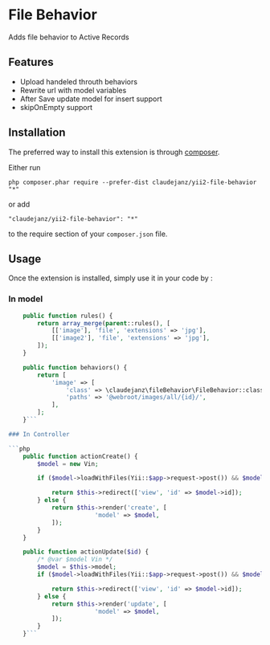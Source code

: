 File Behavior
=============
Adds file behavior to Active Records

Features
-----

* Upload handeled throuth behaviors
* Rewrite url with model variables
* After Save update model for insert support
* skipOnEmpty support 

Installation
------------

The preferred way to install this extension is through [composer](http://getcomposer.org/download/).

Either run

```
php composer.phar require --prefer-dist claudejanz/yii2-file-behavior "*"
```

or add

```
"claudejanz/yii2-file-behavior": "*"
```

to the require section of your `composer.json` file.


Usage
-----

Once the extension is installed, simply use it in your code by  :

### In model

```php
    public function rules() {
        return array_merge(parent::rules(), [
            [['image'], 'file', 'extensions' => 'jpg'],
            [['image2'], 'file', 'extensions' => 'jpg'],
        ]);
    }

    public function behaviors() {
        return [
            'image' => [
                'class' => \claudejanz\fileBehavior\FileBehavior::className(),
                'paths' => '@webroot/images/all/{id}/',
            ],
        ];
    }```

### In Controller

```php
    public function actionCreate() {
        $model = new Vin;

        if ($model->loadWithFiles(Yii::$app->request->post()) && $model->save()) {

            return $this->redirect(['view', 'id' => $model->id]);
        } else {
            return $this->render('create', [
                        'model' => $model,
            ]);
        }
    }

    public function actionUpdate($id) {
        /* @var $model Vin */
        $model = $this->model;
        if ($model->loadWithFiles(Yii::$app->request->post()) && $model->save()) {

            return $this->redirect(['view', 'id' => $model->id]);
        } else {
            return $this->render('update', [
                        'model' => $model,
            ]);
        }
    }```